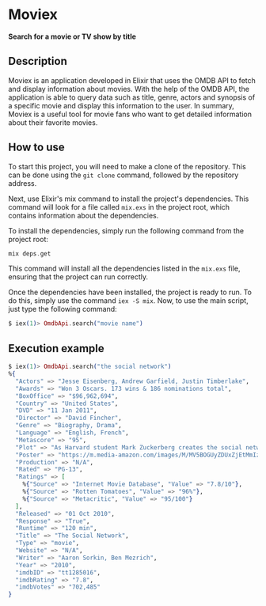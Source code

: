 # Moviex
**Search for a movie or TV show by title**

## Description

Moviex is an application developed in Elixir that uses the OMDB API to fetch and display information about movies. With the help of the OMDB API, the application is able to query data such as title, genre, actors and synopsis of a specific movie and display this information to the user. In summary, Moviex is a useful tool for movie fans who want to get detailed information about their favorite movies.

## How to use

To start this project, you will need to make a clone of the repository. This can be done using the ``git clone`` command, followed by the repository address.

Next, use Elixir's mix command to install the project's dependencies. This command will look for a file called ``mix.exs`` in the project root, which contains information about the dependencies.

To install the dependencies, simply run the following command from the project root:

```elixir
mix deps.get
```

This command will install all the dependencies listed in the ``mix.exs`` file, ensuring that the project can run correctly.

Once the dependencies have been installed, the project is ready to run. To do this, simply use the command ``iex -S mix``. Now, to use the main script, just type the following command: 

```elixir
$ iex(1)> OmdbApi.search("movie name")
```

## Execution example

```elixir
$ iex(1)> OmdbApi.search("the social network")
%{
  "Actors" => "Jesse Eisenberg, Andrew Garfield, Justin Timberlake",
  "Awards" => "Won 3 Oscars. 173 wins & 186 nominations total",
  "BoxOffice" => "$96,962,694",
  "Country" => "United States",
  "DVD" => "11 Jan 2011",
  "Director" => "David Fincher",
  "Genre" => "Biography, Drama",
  "Language" => "English, French",
  "Metascore" => "95",
  "Plot" => "As Harvard student Mark Zuckerberg creates the social networking site that would become known as Facebook, he is sued by the twins who claimed he stole their idea, and by the co-founder who was later squeezed out of the business.",
  "Poster" => "https://m.media-amazon.com/images/M/MV5BOGUyZDUxZjEtMmIzMC00MzlmLTg4MGItZWJmMzBhZjE0Mjc1XkEyXkFqcGdeQXVyMTMxODk2OTU@._V1_SX300.jpg",        
  "Production" => "N/A",
  "Rated" => "PG-13",
  "Ratings" => [
    %{"Source" => "Internet Movie Database", "Value" => "7.8/10"},
    %{"Source" => "Rotten Tomatoes", "Value" => "96%"},
    %{"Source" => "Metacritic", "Value" => "95/100"}
  ],
  "Released" => "01 Oct 2010",
  "Response" => "True",
  "Runtime" => "120 min",
  "Title" => "The Social Network",
  "Type" => "movie",
  "Website" => "N/A",
  "Writer" => "Aaron Sorkin, Ben Mezrich",
  "Year" => "2010",
  "imdbID" => "tt1285016",
  "imdbRating" => "7.8",
  "imdbVotes" => "702,485"
}
```
